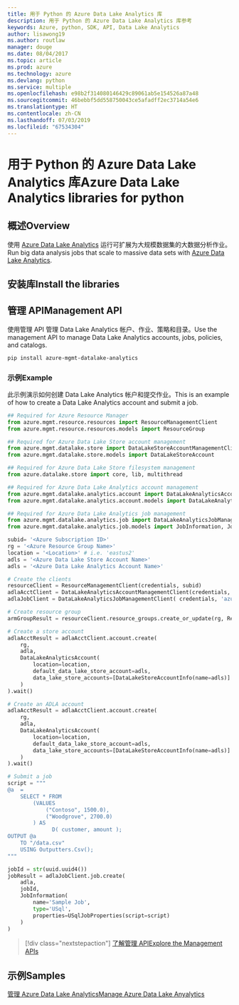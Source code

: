 ```yaml
---
title: 用于 Python 的 Azure Data Lake Analytics 库
description: 用于 Python 的 Azure Data Lake Analytics 库参考
keywords: Azure, python, SDK, API, Data Lake Analytics
author: lisawong19
ms.author: routlaw
manager: douge
ms.date: 08/04/2017
ms.topic: article
ms.prod: azure
ms.technology: azure
ms.devlang: python
ms.service: multiple
ms.openlocfilehash: e98b2f314080146429c89061ab5e154526a87a48
ms.sourcegitcommit: 46bebbf5dd558750043ce5afadff2ec3714a54e6
ms.translationtype: HT
ms.contentlocale: zh-CN
ms.lasthandoff: 07/03/2019
ms.locfileid: "67534304"
---
```

# <a name="azure-data-lake-analytics-libraries-for-python"></a><span data-ttu-id="83e93-104">用于 Python 的 Azure Data Lake Analytics 库</span><span class="sxs-lookup"><span data-stu-id="83e93-104">Azure Data Lake Analytics libraries for python</span></span>

## <a name="overview"></a><span data-ttu-id="83e93-105">概述</span><span class="sxs-lookup"><span data-stu-id="83e93-105">Overview</span></span>
<span data-ttu-id="83e93-106">使用 [Azure Data Lake Analytics](/azure/data-lake-analytics/data-lake-analytics-overview) 运行可扩展为大规模数据集的大数据分析作业。</span><span class="sxs-lookup"><span data-stu-id="83e93-106">Run big data analysis jobs that scale to massive data sets with [Azure Data Lake Analytics](/azure/data-lake-analytics/data-lake-analytics-overview).</span></span>

## <a name="install-the-libraries"></a><span data-ttu-id="83e93-107">安装库</span><span class="sxs-lookup"><span data-stu-id="83e93-107">Install the libraries</span></span>

## <a name="management-api"></a><span data-ttu-id="83e93-108">管理 API</span><span class="sxs-lookup"><span data-stu-id="83e93-108">Management API</span></span>
<span data-ttu-id="83e93-109">使用管理 API 管理 Data Lake Analytics 帐户、作业、策略和目录。</span><span class="sxs-lookup"><span data-stu-id="83e93-109">Use the management API to manage Data Lake Analytics accounts, jobs, policies, and catalogs.</span></span>

```bash
pip install azure-mgmt-datalake-analytics
```

### <a name="example"></a><span data-ttu-id="83e93-110">示例</span><span class="sxs-lookup"><span data-stu-id="83e93-110">Example</span></span>
<span data-ttu-id="83e93-111">此示例演示如何创建 Data Lake Analytics 帐户和提交作业。</span><span class="sxs-lookup"><span data-stu-id="83e93-111">This is an example of how to create a Data Lake Analytics account and submit a job.</span></span> 

```python
## Required for Azure Resource Manager
from azure.mgmt.resource.resources import ResourceManagementClient
from azure.mgmt.resource.resources.models import ResourceGroup

## Required for Azure Data Lake Store account management
from azure.mgmt.datalake.store import DataLakeStoreAccountManagementClient
from azure.mgmt.datalake.store.models import DataLakeStoreAccount

## Required for Azure Data Lake Store filesystem management
from azure.datalake.store import core, lib, multithread

## Required for Azure Data Lake Analytics account management
from azure.mgmt.datalake.analytics.account import DataLakeAnalyticsAccountManagementClient
from azure.mgmt.datalake.analytics.account.models import DataLakeAnalyticsAccount, DataLakeStoreAccountInfo

## Required for Azure Data Lake Analytics job management
from azure.mgmt.datalake.analytics.job import DataLakeAnalyticsJobManagementClient
from azure.mgmt.datalake.analytics.job.models import JobInformation, JobState, USqlJobProperties

subid= '<Azure Subscription ID>'
rg = '<Azure Resource Group Name>'
location = '<Location>' # i.e. 'eastus2'
adls = '<Azure Data Lake Store Account Name>'
adls = '<Azure Data Lake Analytics Account Name>'

# Create the clients
resourceClient = ResourceManagementClient(credentials, subid)
adlaAcctClient = DataLakeAnalyticsAccountManagementClient(credentials, subid)
adlaJobClient = DataLakeAnalyticsJobManagementClient( credentials, 'azuredatalakeanalytics.net')

# Create resource group
armGroupResult = resourceClient.resource_groups.create_or_update(rg, ResourceGroup(location=location))

# Create a store account
adlaAcctResult = adlaAcctClient.account.create(
    rg,
    adla,
    DataLakeAnalyticsAccount(
        location=location,
        default_data_lake_store_account=adls,
        data_lake_store_accounts=[DataLakeStoreAccountInfo(name=adls)]
    )
).wait()

# Create an ADLA account
adlaAcctResult = adlaAcctClient.account.create(
    rg,
    adla,
    DataLakeAnalyticsAccount(
        location=location,
        default_data_lake_store_account=adls,
        data_lake_store_accounts=[DataLakeStoreAccountInfo(name=adls)]
    )
).wait()

# Submit a job
script = """
@a  = 
    SELECT * FROM 
        (VALUES
            ("Contoso", 1500.0),
            ("Woodgrove", 2700.0)
        ) AS 
              D( customer, amount );
OUTPUT @a
    TO "/data.csv"
    USING Outputters.Csv();
"""

jobId = str(uuid.uuid4())
jobResult = adlaJobClient.job.create(
    adla,
    jobId,
    JobInformation(
        name='Sample Job',
        type='USql',
        properties=USqlJobProperties(script=script)
    )
)
```

> [!div class="nextstepaction"]
> [<span data-ttu-id="83e93-112">了解管理 API</span><span class="sxs-lookup"><span data-stu-id="83e93-112">Explore the Management APIs</span></span>](/python/api/overview/azure/datalakeanalytics/management)

## <a name="samples"></a><span data-ttu-id="83e93-113">示例</span><span class="sxs-lookup"><span data-stu-id="83e93-113">Samples</span></span>
[<span data-ttu-id="83e93-114">管理 Azure Data Lake Analytics</span><span class="sxs-lookup"><span data-stu-id="83e93-114">Manage Azure Data Lake Anyalytics</span></span>](https://docs.microsoft.com/azure/data-lake-analytics/data-lake-analytics-manage-use-python-sdk)